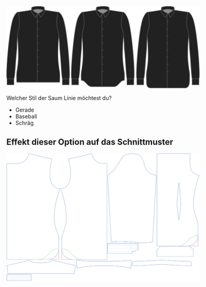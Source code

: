 ![Saumstil](hemstyle.svg)

Welcher Stil der Saum Linie möchtest du?

-   Gerade
-   Baseball
-   Schräg

## Effekt dieser Option auf das Schnittmuster

![Dieses Bild zeigt den Effekt dieser Option, indem es mehrere Varianten überlagert, die einen anderen Wert für diese Option haben](simon_hemstyle_sample.svg "Effekt dieser Option auf das Schnittmuster")
